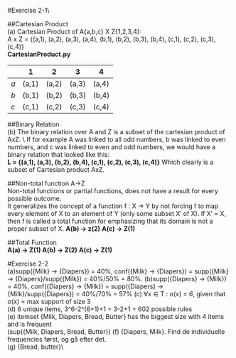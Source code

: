 #Exercise 2-1\

##Cartesian Product\
(a) Cartesian Product of A{a,b,c} X Z{1,2,3,4}:\
A x Z = {(a,1), (a,2), (a,3), (a,4), (b,1), (b,2), (b,3), (b,4), (c,1), (c,2), (c,3), (c,4)}\
**CartesianProduct.py**

|   | 1   | 2   | 3   | 4   |
|---|-----|-----|-----|-----|
| *a* | (a,1) | (a,2) | (a,3) | (a,4) |
| *b* | (b,1) | (b,2) | (b,3) | (b,4) |
| *c* | (c,1) | (c,2) | (c,3) | (c,4) |

##Binary Relation\
(b) The binary relation over A and Z is a subset of the cartesian product of AxZ. \ If for example A was linked to all odd numbers, b was linked to even numbers, and c was linked to even and odd numbers, we would have a binary relation that looked like this: \
**L = {(a,1), (a,3), (b,2), (b,4), (c,1), (c,2), (c,3), (c,4)}** Which clearly is a subset of Cartesian product AxZ.

##Non-total function A->Z\
Non-total functions or partial functions, does not have a result for every possible outcome.\
It generalizes the concept of a function f : X → Y by not forcing f to map every element of X to an element of Y (only some subset X′ of X). If X′ = X, then f is called a total function for emphasizing that its domain is not a proper subset of X. **A(b) -> z(2)** **A(c) -> Z(1)**

##Total Function \
**A(a) -> Z(1) A(b) -> Z(2)** **A(c) -> Z(1)**

#Exercise 2-2\
(a)supp({Milk} -> {Diapers}) = 40%, conf({Milk} -> {Diapers}) = supp({Milk} -> {Diapers}/supp({Milk}) = 40%/50% = 80%.
(b)supp({Diapers} -> {Milk}) = 40%, conf({Diapers} -> {Milk}) = supp({Diapers} -> {Milk}/supp({Diapers}) = 40%/70% = 57%
(c) ∀x ∈ T : σ(x) = *6*, given that σ(x) = max support of size 3\
(d)  6 unique items, 3^6-2^(6+1)+1 = 3-2+1 = 602 possible rules\
(e) itemset {Milk, Diapers, Bread, Butter} has the biggest size with 4 items and is frequent\
(sup({Milk, Diapers, Bread, Butter})
(f) {Diapers, Milk}. Find de individuelle frequencies først, og gå efter det.\
(g) {Bread, butter}\
